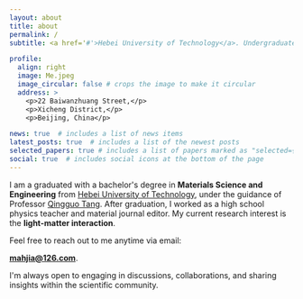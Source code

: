 ```yaml
---
layout: about
title: about
permalink: /
subtitle: <a href='#'>Hebei University of Technology</a>. Undergraduate Student(graduated).

profile:
  align: right
  image: Me.jpeg
  image_circular: false # crops the image to make it circular
  address: >
    <p>22 Baiwanzhuang Street,</p>
    <p>Xicheng District,</p>
    <p>Beijing, China</p>

news: true  # includes a list of news items
latest_posts: true  # includes a list of the newest posts
selected_papers: true # includes a list of papers marked as "selected={true}"
social: true  # includes social icons at the bottom of the page
---
```

I am a graduated with a bachelor's degree in **Materials Science and Engineering** from [Hebei University of Technology](https://www.hebut.edu.cn), under the guidance of Professor [Qingguo Tang](https://clxy.hebut.edu.cn/szdw/yjy/98915.htm). After graduation, I worked as a high school physics teacher and material journal editor. My current research interest is the **light-matter interaction**.

Feel free to reach out to me anytime via email:

**mahjia@126.com**.

I'm always open to engaging in discussions, collaborations, and sharing insights within the scientific community.
